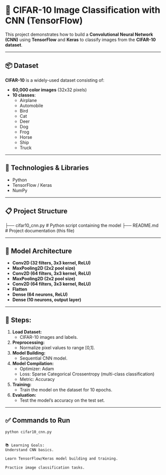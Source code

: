 # 🧠 CIFAR-10 Image Classification with CNN (TensorFlow)

This project demonstrates how to build a **Convolutional Neural Network (CNN)** using **TensorFlow** and **Keras** to classify images from the **CIFAR-10 dataset**.

---

## 📦 Dataset
**CIFAR-10** is a widely-used dataset consisting of:
- **60,000 color images** (32x32 pixels)
- **10 classes**:
  - Airplane
  - Automobile
  - Bird
  - Cat
  - Deer
  - Dog
  - Frog
  - Horse
  - Ship
  - Truck

---

## 🔧 Technologies & Libraries
- Python
- TensorFlow / Keras
- NumPy

---

## 📋 Project Structure
├── cifar10_cnn.py # Python script containing the model
├── README.md # Project documentation (this file)




---

## 🚀 Model Architecture
- **Conv2D (32 filters, 3x3 kernel, ReLU)**
- **MaxPooling2D (2x2 pool size)**
- **Conv2D (64 filters, 3x3 kernel, ReLU)**
- **MaxPooling2D (2x2 pool size)**
- **Conv2D (64 filters, 3x3 kernel, ReLU)**
- **Flatten**
- **Dense (64 neurons, ReLU)**
- **Dense (10 neurons, output layer)**

---

## 🏃 Steps:
1. **Load Dataset:**
   - CIFAR-10 images and labels.
2. **Preprocessing:**
   - Normalize pixel values to range [0,1].
3. **Model Building:**
   - Sequential CNN model.
4. **Model Compilation:**
   - Optimizer: Adam
   - Loss: Sparse Categorical Crossentropy (multi-class classification)
   - Metric: Accuracy
5. **Training:**
   - Train the model on the dataset for 10 epochs.
6. **Evaluation:**
   - Test the model’s accuracy on the test set.

---

## ✅ Commands to Run
```bash
python cifar10_cnn.py


📚 Learning Goals:
Understand CNN basics.

Learn TensorFlow/Keras model building and training.

Practice image classification tasks.
